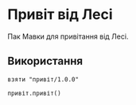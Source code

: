 # Привіт від Лесі

Пак Мавки для привітання від Лесі.

## Використання

```мавка
взяти "привіт/1.0.0"

привіт.привіт()
```
